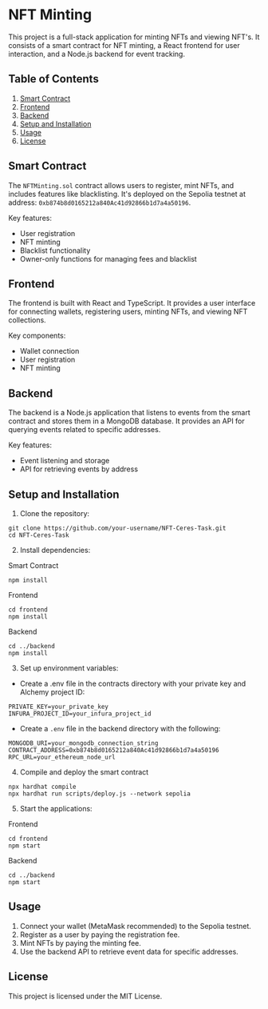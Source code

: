 # NFT Minting 

This project is a full-stack application for minting NFTs and viewing NFT's. It consists of a smart contract for NFT minting, a React frontend for user interaction, and a Node.js backend for event tracking.

## Table of Contents

1. [Smart Contract](#smart-contract)
2. [Frontend](#frontend)
3. [Backend](#backend)
4. [Setup and Installation](#setup-and-installation)
5. [Usage](#usage)
6. [License](#license)

## Smart Contract

The `NFTMinting.sol` contract allows users to register, mint NFTs, and includes features like blacklisting. It's deployed on the Sepolia testnet at address: `0xb874b8d0165212a840Ac41d92866b1d7a4a50196`.

Key features:

- User registration
- NFT minting
- Blacklist functionality
- Owner-only functions for managing fees and blacklist

## Frontend

The frontend is built with React and TypeScript. It provides a user interface for connecting wallets, registering users, minting NFTs, and viewing NFT collections.

Key components:

- Wallet connection
- User registration
- NFT minting

## Backend

The backend is a Node.js application that listens to events from the smart contract and stores them in a MongoDB database. It provides an API for querying events related to specific addresses.

Key features:

- Event listening and storage
- API for retrieving events by address

## Setup and Installation

1. Clone the repository:

```
git clone https://github.com/your-username/NFT-Ceres-Task.git
cd NFT-Ceres-Task
```

2. Install dependencies:

Smart Contract
```
npm install
```

Frontend

```
cd frontend
npm install
```

Backend

```
cd ../backend
npm install
```

3. Set up environment variables:

- Create a .env file in the contracts directory with your private key and Alchemy project ID:
```
PRIVATE_KEY=your_private_key
INFURA_PROJECT_ID=your_infura_project_id
```

- Create a `.env` file in the backend directory with the following:

```
MONGODB_URI=your_mongodb_connection_string
CONTRACT_ADDRESS=0xb874b8d0165212a840Ac41d92866b1d7a4a50196
RPC_URL=your_ethereum_node_url
```
4. Compile and deploy the smart contract
```
npx hardhat compile
npx hardhat run scripts/deploy.js --network sepolia
```

5. Start the applications:

Frontend

```
cd frontend
npm start
```

Backend

```
cd ../backend
npm start
```

## Usage

1. Connect your wallet (MetaMask recommended) to the Sepolia testnet.
2. Register as a user by paying the registration fee.
3. Mint NFTs by paying the minting fee.
4. Use the backend API to retrieve event data for specific addresses.

## License

This project is licensed under the MIT License.
